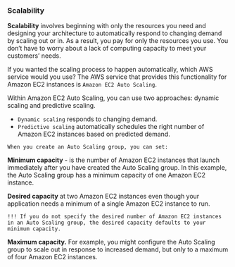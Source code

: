 ### Scalability

**Scalability** involves beginning with only the resources you need and designing your architecture to automatically respond to changing demand by scaling out or in. As a result, you pay for only the resources you use. You don’t have to worry about a lack of computing capacity to meet your customers’ needs.

If you wanted the scaling process to happen automatically, which AWS service would you use? The AWS service that provides this functionality for Amazon EC2 instances is `Amazon EC2 Auto Scaling`.

Within Amazon EC2 Auto Scaling, you can use two approaches: dynamic scaling and predictive scaling.

- `Dynamic scaling` responds to changing demand.
- `Predictive scaling` automatically schedules the right number of Amazon EC2 instances based on predicted demand.

`When you create an Auto Scaling group, you can set:`

**Minimum capacity** - is the number of Amazon EC2 instances that launch immediately after you have created the Auto Scaling group. In this example, the Auto Scaling group has a minimum capacity of one Amazon EC2 instance.

**Desired capacity** at two Amazon EC2 instances even though your application needs a minimum of a single Amazon EC2 instance to run.

`!!! If you do not specify the desired number of Amazon EC2 instances in an Auto Scaling group, the desired capacity defaults to your minimum capacity.`

**Maximum capacity.** For example, you might configure the Auto Scaling group to scale out in response to increased demand, but only to a maximum of four Amazon EC2 instances.
